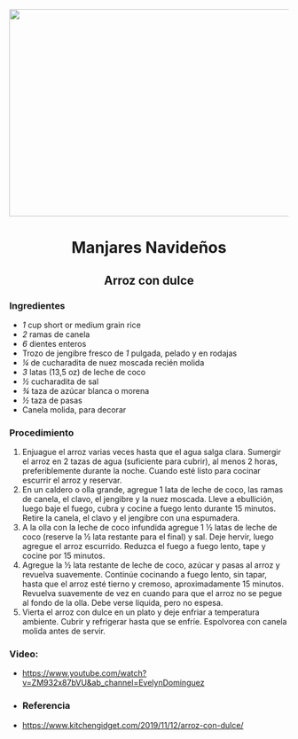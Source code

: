 <div align="center">

<img src="https://www.recetaspuertorico.com/wp-content/uploads/2018/12/ArrozConDulce-kajakiki-2018.jpg" width="520" height="374"/>
  
# Manjares Navideños
## Arroz con dulce
  
  </div>
  
### Ingredientes
- *1* cup short or medium grain rice
- *2* ramas de canela
- *6* dientes enteros
- Trozo de jengibre fresco de *1* pulgada, pelado y en rodajas
- *¼* de cucharadita de nuez moscada recién molida
- *3* latas (13,5 oz) de leche de coco
- *½* cucharadita de sal
- *¾* taza de azúcar blanca o morena
- *½* taza de pasas
- Canela molida, para decorar
### Procedimiento
1. Enjuague el arroz varias veces hasta que el agua salga clara. Sumergir
el arroz en 2 tazas de agua (suficiente para cubrir), al menos 2 horas, preferiblemente
durante la noche. Cuando esté listo para cocinar escurrir el arroz y reservar.
2. En un caldero o olla grande, agregue 1 lata de leche de coco, las ramas de canela, el clavo, el jengibre y la nuez moscada. Lleve a ebullición, luego baje el fuego, cubra y cocine a fuego lento durante 15 minutos. Retire la canela, el clavo y el jengibre con una espumadera.
3. A la olla con la leche de coco infundida agregue 1 ½ latas de leche de coco (reserve la ½ lata restante para el final) y sal. Deje hervir, luego agregue el arroz escurrido. Reduzca el fuego a fuego lento, tape y cocine por 15 minutos.
4. Agregue la ½ lata restante de leche de coco, azúcar y pasas al arroz y revuelva suavemente. Continúe cocinando a fuego lento, sin tapar, hasta que el arroz esté tierno y cremoso, aproximadamente 15 minutos. Revuelva suavemente de vez en cuando para que el arroz no se pegue al fondo de la olla. Debe verse líquida, pero no espesa.
5. Vierta el arroz con dulce en un plato y deje enfriar a temperatura ambiente. Cubrir y refrigerar hasta que se enfríe. Espolvorea con canela molida antes de servir.

 ### Video:
- https://www.youtube.com/watch?v=ZM932x87bVU&ab_channel=EvelynDominguez

- ### Referencia
- https://www.kitchengidget.com/2019/11/12/arroz-con-dulce/
